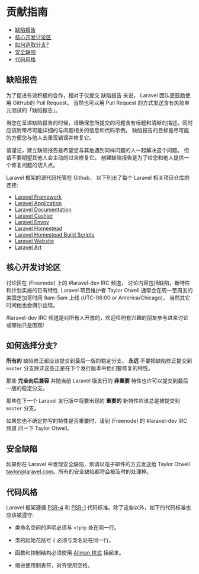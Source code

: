 # 贡献指南

- [缺陷报告](#bug-reports)
- [核心开发讨论区](#core-development-discussion)
- [如何选取分支?](#which-branch)
- [安全缺陷](#security-vulnerabilities)
- [代码风格](#coding-style)

<a name="bug-reports"></a>
## 缺陷报告

为了促进有效积极的合作，相对于仅提交 缺陷报告 来说， Laravel 团队更鼓励使用 GitHub的 Pull Request。 当然也可以用 Pull Request 的方式发送含有失败单元测试的「缺陷报告」。

当您在呈递缺陷报告的时候，请确保您所提交的问题含有标题和清晰的描述。同时应该附带尽可能详细的与问题相关的信息和代码示例。 缺陷报告的目标是尽可能的方便您与他人去重现错误并修复它。


请谨记，建立缺陷报告是希望您与其他遇到同样问题的人一起解决这个问题。 但请不要期望其他人会主动的过来修复它。 创建缺陷报告是为了给您和他人提供一个修复问题的切入点。

Laravel 框架的源代码托管在 Github， 以下列出了每个 Laravel 相关项目仓库的连接:

- [Laravel Framework](https://github.com/laravel/framework)
- [Laravel Application](https://github.com/laravel/laravel)
- [Laravel Documentation](https://github.com/laravel/docs)
- [Laravel Cashier](https://github.com/laravel/cashier)
- [Laravel Envoy](https://github.com/laravel/envoy)
- [Laravel Homestead](https://github.com/laravel/homestead)
- [Laravel Homestead Build Scripts](https://github.com/laravel/settler)
- [Laravel Website](https://github.com/laravel/laravel.com)
- [Laravel Art](https://github.com/laravel/art)

<a name="core-development-discussion"></a>
## 核心开发讨论区

讨论区在 (Freenode) 上的 \#laravel-dev IRC 频道， 讨论内容包括缺陷，新特性和计划实施的已有特性. Laravel 项目维护者 Taylor Otwell 通常会在周一至周五的美国芝加哥时间 8am-5am 上线 (UTC-06:00 or America/Chicago)， 当然其它时间他也会偶尔出现。

\#laravel-dev IRC 频道是对所有人开放的，欢迎任何有兴趣的朋友参与进来讨论或哪怕只是围观!

<a name="which-branch"></a>
## 如何选择分支?

**所有的** 缺陷修正都应该提交到最后一版的稳定分支。 **永远** 不要把缺陷修正提交到 `master` 分支除非这些正是在下个发行版本中他们要修复的特性。

那些 **完全向后兼容** 并随当前 Laravel 版发行的 **非重要** 特性也许可以提交到最后一版的稳定分支。

那些在下一个 Laravel 发行版中将要出现的 **重要的** 新特性应该总是被提交到 `master` 分支。

如果您也不确定你写的特性是否重要时，请到 (Freenode) 的 #laravel-dev IRC 频道 问一下 Taylor Otwell。


<a name="security-vulnerabilities"></a>
## 安全缺陷

如果你在 Laravel 中发现安全缺陷，烦请以电子邮件的方式发送给 Taylor Otwell <a href="mailto:taylor@laravel.com">taylor@laravel.com</a>。所有的安全缺陷都将会被及时的处理掉。

<a name="coding-style"></a>
## 代码风格

Laravel 框架遵循 [PSR-4](https://github.com/php-fig/fig-standards/blob/master/accepted/PSR-4-autoloader.md) 和 [PSR-1](https://github.com/php-fig/fig-standards/blob/master/accepted/PSR-1-basic-coding-standard.md) 代码标准。除了这些以外，如下的代码标准也应该被遵守:

- 类命名空间的声明必须与 `<?php` 处在同一行。

- 类的起始花括号 `{` 必须与类名处在同一行。

- 函数和控制结构必须使用 [Allman 样式](http://en.wikipedia.org/wiki/Indent_style#Allman_style) 括起来。

- 缩进使用制表符，对齐使用空格。
